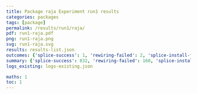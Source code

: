 ```yaml
---
title: Package raja Experiment run1 results
categories: packages
tags: [package]
permalink: /results/run1/raja/
pdf: run1-raja.pdf
png: run1-raja.png
svg: run1-raja.svg
results: results-list.json
outcomes: {'splice-success': 1, 'rewiring-failed': 2, 'splice-install-failed': 3, 'splice-failed': 4, 'package-install-failed': 5, 'splice-concretization-failed': 6}
summary: {'splice-success': 832, 'rewiring-failed': 160, 'splice-install-failed': 22, 'splice-concretization-failed': 15, 'splice-failed': 15, 'package-install-failed': 29, 'success-no-prediction': 0, 'predictions': {'spack-test': 832}, 'no-results-generated': 0, 'results-generated': 55, 'total-runs': 55}
logs_existing: logs-existing.json

maths: 1
toc: 1
---
```

